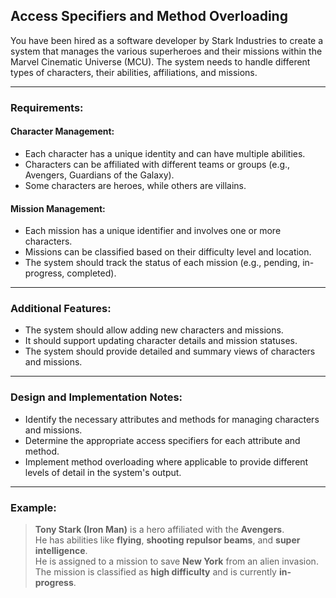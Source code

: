 
## Access Specifiers and Method Overloading

You have been hired as a software developer by Stark Industries to create a system that manages the various superheroes and their missions within the Marvel Cinematic Universe (MCU). The system needs to handle different types of characters, their abilities, affiliations, and missions.

---

### Requirements:

#### Character Management:
- Each character has a unique identity and can have multiple abilities.
- Characters can be affiliated with different teams or groups (e.g., Avengers, Guardians of the Galaxy).
- Some characters are heroes, while others are villains.

#### Mission Management:
- Each mission has a unique identifier and involves one or more characters.
- Missions can be classified based on their difficulty level and location.
- The system should track the status of each mission (e.g., pending, in-progress, completed).

---

### Additional Features:
- The system should allow adding new characters and missions.
- It should support updating character details and mission statuses.
- The system should provide detailed and summary views of characters and missions.

---

### Design and Implementation Notes:
- Identify the necessary attributes and methods for managing characters and missions.
- Determine the appropriate access specifiers for each attribute and method.
- Implement method overloading where applicable to provide different levels of detail in the system's output.

---

### Example:

> **Tony Stark (Iron Man)** is a hero affiliated with the **Avengers**.  
> He has abilities like **flying**, **shooting repulsor beams**, and **super intelligence**.  
> He is assigned to a mission to save **New York** from an alien invasion.  
> The mission is classified as **high difficulty** and is currently **in-progress**.
